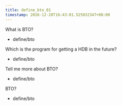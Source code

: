 ```yaml
---
title: define_bto_01
timestamp: 2016-12-28T16:43:01.525032347+08:00
---
```


What is BTO?
* define/bto

Which is the program for getting a HDB in the future?
* define/bto

Tell me more about BTO?
* define/bto

BTO?
* define/bto
